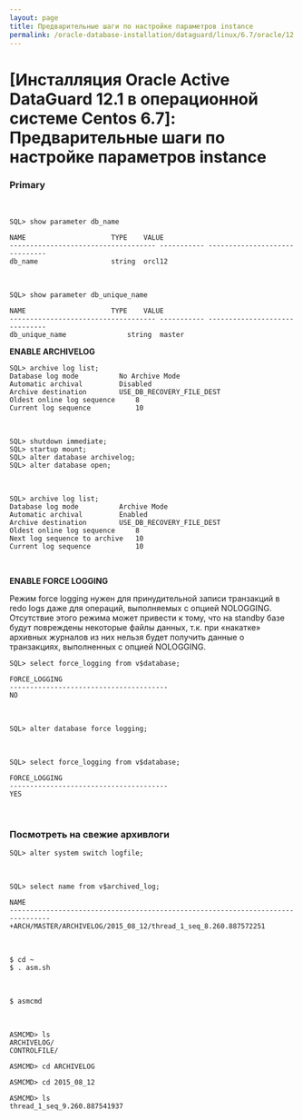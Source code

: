 ```yaml
---
layout: page
title: Предварительные шаги по настройке параметров instance
permalink: /oracle-database-installation/dataguard/linux/6.7/oracle/12.1/prepare-instance/
---
```


# [Инсталляция Oracle Active DataGuard 12.1 в операционной системе Centos 6.7]: Предварительные шаги по настройке параметров instance


### Primary


<br/>

	SQL> show parameter db_name

	NAME				     TYPE	 VALUE
	------------------------------------ ----------- ------------------------------
	db_name 			     string	 orcl12


<br/>

	SQL> show parameter db_unique_name

	NAME				     TYPE	 VALUE
	------------------------------------ ----------- ------------------------------
	db_unique_name			     string	 master



**ENABLE ARCHIVELOG**


	SQL> archive log list;
	Database log mode	       No Archive Mode
	Automatic archival	       Disabled
	Archive destination	       USE_DB_RECOVERY_FILE_DEST
	Oldest online log sequence     8
	Current log sequence	       10

<br/>

	SQL> shutdown immediate;
	SQL> startup mount;
	SQL> alter database archivelog;
	SQL> alter database open;

<br/>

	SQL> archive log list;
	Database log mode	       Archive Mode
	Automatic archival	       Enabled
	Archive destination	       USE_DB_RECOVERY_FILE_DEST
	Oldest online log sequence     8
	Next log sequence to archive   10
	Current log sequence	       10


<br/>

**ENABLE FORCE LOGGING**

Режим force logging нужен для принудительной записи транзакций в redo logs даже для операций, выполняемых с опцией NOLOGGING. Отсутствие этого режима может привести к тому, что на standby базе будут повреждены некоторые файлы данных, т.к. при «накатке» архивных журналов из них нельзя будет получить данные о транзакциях, выполненных с опцией NOLOGGING.

	SQL> select force_logging from v$database;

	FORCE_LOGGING
	---------------------------------------
	NO


<br/>

	SQL> alter database force logging;


<br/>

	SQL> select force_logging from v$database;

	FORCE_LOGGING
	---------------------------------------
	YES


<br/>

### Посмотреть на свежие архивлоги

	SQL> alter system switch logfile;

<br/>

	SQL> select name from v$archived_log;

	NAME
	--------------------------------------------------------------------------------
	+ARCH/MASTER/ARCHIVELOG/2015_08_12/thread_1_seq_8.260.887572251


<br/>

	$ cd ~
	$ . asm.sh

<br/>

	$ asmcmd

<br/>

	ASMCMD> ls
	ARCHIVELOG/
	CONTROLFILE/

	ASMCMD> cd ARCHIVELOG

	ASMCMD> cd 2015_08_12

	ASMCMD> ls
	thread_1_seq_9.260.887541937
